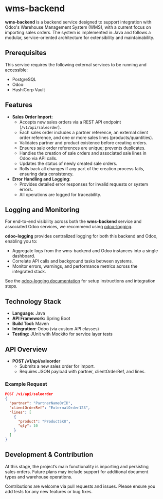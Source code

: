 # wms-backend

**wms-backend** is a backend service designed to support integration with Odoo's Warehouse Management System (WMS), with a current focus on importing sales orders. The system is implemented in Java and follows a modular, service-oriented architecture for extensibility and maintainability.

## Prerequisites

This service requires the following external services to be running and accessible:

- PostgreSQL
- Odoo
- HashiCorp Vault

## Features

- **Sales Order Import:**
    - Accepts new sales orders via a REST API endpoint (`/v1/api/saleorder`).
    - Each sales order includes a partner reference, an external client order reference, and one or more sales lines (products/quantities).
    - Validates partner and product existence before creating orders.
    - Ensures sale order references are unique; prevents duplicates.
    - Handles the creation of sale orders and associated sale lines in Odoo via API calls.
    - Updates the status of newly created sale orders.
    - Rolls back all changes if any part of the creation process fails, ensuring data consistency.
- **Error Handling and Logging:**
    - Provides detailed error responses for invalid requests or system errors.
    - All operations are logged for traceability.

## Logging and Monitoring

For end-to-end visibility across both the **wms-backend** service and associated Odoo services, we recommend using [odoo-logging](https://github.com/lukas8920/odoo-logging).

**odoo-logging** provides centralized logging for both this backend and Odoo, enabling you to:

- Aggregate logs from the wms-backend and Odoo instances into a single dashboard.
- Correlate API calls and background tasks between systems.
- Monitor errors, warnings, and performance metrics across the integrated stack.

See the [odoo-logging documentation](https://github.com/lukas8920/odoo-logging) for setup instructions and integration steps.

## Technology Stack

- **Language:** Java
- **API Framework:** Spring Boot
- **Build Tool:** Maven
- **Integration:** Odoo (via custom API classes)
- **Testing:** JUnit with Mockito for service layer tests

## API Overview

- **POST /v1/api/saleorder**
    - Submits a new sales order for import.
    - Requires JSON payload with partner, clientOrderRef, and lines.

### Example Request

```json
POST /v1/api/saleorder
{
  "partner": "PartnerNameOrID",
  "clientOrderRef": "ExternalOrder123",
  "lines": [
    {
      "product": "ProductSKU",
      "qty": 10
    }
  ]
}
```

## Development & Contribution

At this stage, the project’s main functionality is importing and persisting sales orders. Future plans may include support for additional document types and warehouse operations.

Contributions are welcome via pull requests and issues. Please ensure you add tests for any new features or bug fixes.